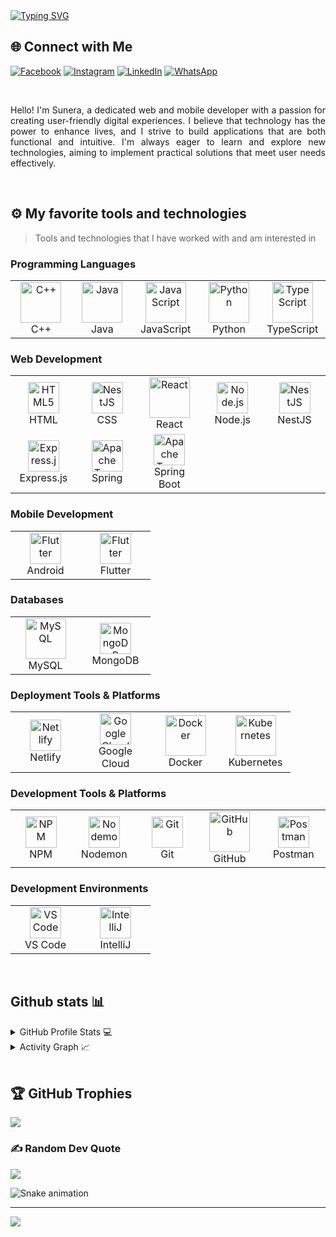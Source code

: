 <a href="https://git.io/typing-svg">
  <img src="https://readme-typing-svg.demolab.com?font=Fira+Code&weight=500&size=36&duration=6200&pause=1400&width=580&height=60&lines=Hey+there%2C+Sunera+here..." alt="Typing SVG" />
</a>


## 🌐 Connect with Me

[![Facebook](https://img.shields.io/badge/Facebook-%231877F2.svg?logo=Facebook&logoColor=white&style=for-the-badge)](https://facebook.com/sunera.sandaruwan) 
[![Instagram](https://img.shields.io/badge/Instagram-%23E4405F.svg?logo=Instagram&logoColor=white&style=for-the-badge)](https://instagram.com/sunerasandaruwan) 
[![LinkedIn](https://img.shields.io/badge/LinkedIn-%230077B5.svg?logo=linkedin&logoColor=white&style=for-the-badge)](https://linkedin.com/in/sunera-sandaruwan-28b93b295) 
[![WhatsApp](https://img.shields.io/badge/WhatsApp-%234FCE5B.svg?logo=WhatsApp&logoColor=white&style=for-the-badge)](https://wa.me/your_whatsapp_number)



<br />
<p align="justify">
Hello! I'm Sunera, a dedicated web and mobile developer with a passion for creating user-friendly digital experiences. I believe that technology has the power to enhance lives, and I strive to build applications that are both functional and intuitive. I'm always eager to learn and explore new technologies, aiming to implement practical solutions that meet user needs effectively.
</p>


<br/>

## ⚙️ My favorite tools and technologies

> Tools and technologies that I have worked with and am interested in

### Programming Languages
<table>
  <tr>
    <td align="center" width="96">
      <a href="https://www.cplusplus.com/">
        <img src="https://techstack-generator.vercel.app/cpp-icon.svg" alt="C++" width="65" height="65" />
      </a>
      <br>C++
    </td>
    <td align="center" width="96">
      <a href="https://www.java.com/">
        <img src="https://techstack-generator.vercel.app/java-icon.svg" alt="Java" width="65" height="65" />
      </a>
      <br>Java
    </td>
    <td align="center" width="96">
      <a href="https://www.javascript.com/">
        <img src="https://techstack-generator.vercel.app/js-icon.svg" alt="JavaScript" width="65" height="65" />
      </a>
      <br>JavaScript
    </td>
    <td align="center" width="96">
      <a href="https://www.python.org/">
        <img src="https://techstack-generator.vercel.app/python-icon.svg" alt="Python" width="65" height="65" />
      </a>
      <br>Python
    </td>
    <td align="center" width="96">
      <a href="https://www.typescriptlang.org/">
        <img src="https://techstack-generator.vercel.app/ts-icon.svg"" alt="TypeScript" width="65" height="65" />
      </a>
      <br>TypeScript
    </td>
  </tr>
</table>

### Web Development
<table>
  <tr>
    <td align="center" width="96">
      <a href="https://developer.mozilla.org/en-US/docs/Web/HTML">
         <img src="https://user-images.githubusercontent.com/25181517/192158954-f88b5814-d510-4564-b285-dff7d6400dad.png" alt="HTML5" width="50" height="50" />
      </a>
      <br>HTML
    </td>
    <td align="center" width="96">
      <a href="https://nestjs.com/">
        <img src="https://user-images.githubusercontent.com/25181517/183898674-75a4a1b1-f960-4ea9-abcb-637170a00a75.png" alt="NestJS" width="50" height="50" />
       </a>
      <br>CSS
    </td>
    <td align="center" width="96">
      <a href="https://reactjs.org/">
        <img src="https://techstack-generator.vercel.app/react-icon.svg" alt="React" width="65" height="65" />
      </a>
      <br>React
    </td>
    <td align="center" width="96">
      <a href="https://nodejs.org/">
        <img src="https://user-images.githubusercontent.com/25181517/183568594-85e280a7-0d7e-4d1a-9028-c8c2209e073c.png" alt="Node.js" width="50" height="50" />
    </a>
      <br>Node.js
    </td>
    <td align="center" width="96">
      <a href="https://nestjs.com/">
        <img src="https://github.com/marwin1991/profile-technology-icons/assets/136815194/519bfaf3-c242-431e-a269-876979f05574" alt="NestJS" width="50" height="50" />
       </a>
      <br>NestJS
    </td>
       <tr>
    <td align="center" width="96">
      <a href="https://expressjs.com/">
        <img src="https://user-images.githubusercontent.com/25181517/183859966-a3462d8d-1bc7-4880-b353-e2cbed900ed6.png" alt="Express.js" width="50" height="50" />
      </a>
      <br>Express.js
    </td>
      <td align="center" width="96">
      <a href="https://www.spring.io/">
      <img src="https://user-images.githubusercontent.com/25181517/117201470-f6d56780-adec-11eb-8f7c-e70e376cfd07.png" alt="Apache Tomcat" width="50" height="50" />
        </a>
        <br>Spring
    </td>
    <td align="center" width="96">
      <a href="https://www.spring.io/">
      <img src="https://user-images.githubusercontent.com/25181517/183891303-41f257f8-6b3d-487c-aa56-c497b880d0fb.png" alt="Apache Tomcat" width="50" height="50" />
        </a>
        <br>Spring Boot
    </td>
  </tr>
</table>

### Mobile Development
<table>
  <tr>
    <td align="center" width="96">
      <a href="https://flutter.dev/">
       <img src="https://user-images.githubusercontent.com/25181517/117269608-b7dcfb80-ae58-11eb-8e66-6cc8753553f0.png" alt="Flutter" width="50" height="50" />
    </a>
      <br>Android
    </td>    
    <td align="center" width="96">
      <a href="https://flutter.dev/">
       <img src="https://user-images.githubusercontent.com/25181517/186150365-da1eccce-6201-487c-8649-45e9e99435fd.png" alt="Flutter" width="50" height="50" />
    </a>
      <br>Flutter
    </td>
  </tr>
</table>

### Databases
<table>
  <tr>
    <td align="center" width="96">
      <a href="https://www.mysql.com/">
        <img src="https://techstack-generator.vercel.app/mysql-icon.svg" alt="MySQL" width="65" height="65" />
      </a>
      <br>MySQL
    </td>
    <td align="center" width="96">
      <a href="https://www.mongodb.com/">
        <img src="https://user-images.githubusercontent.com/25181517/182884177-d48a8579-2cd0-447a-b9a6-ffc7cb02560e.png" alt="MongoDB" width="50" height="50" />
      </a>
      <br>MongoDB
    </td>
  </tr>
</table>

### Deployment Tools & Platforms
<table>
  <tr>
    <td align="center" width="96">
      <a href="https://www.netlify.com/">
      <img src="https://img.icons8.com/?size=100&id=sBo1RJ3rjbje&format=png&color=000000" alt="Netlify" width="50" height="50" />
       </a>
      <br>Netlify
    </td>
    <td align="center" width="96">
      <a href="https://cloud.google.com/">
       <img src="https://user-images.githubusercontent.com/25181517/183911547-990692bc-8411-4878-99a0-43506cdb69cf.png" alt="Google Cloud" width="50" height="50" />
       </a>
      <br>Google Cloud
    </td>
    <td align="center" width="96">
      <a href="https://www.docker.com/">
        <img src="https://techstack-generator.vercel.app/docker-icon.svg" alt="Docker" width="65" height="65" />
      </a>
      <br>Docker
    </td>
    <td align="center" width="96">
      <a href="https://kubernetes.io/">
        <img src="https://techstack-generator.vercel.app/kubernetes-icon.svg" alt="Kubernetes" width="65" height="65" />
      </a>
      <br>Kubernetes
    </td>
  </tr>
</table>

### Development Tools & Platforms
<table>
  <tr>
    <td align="center" width="96">
      <a href="https://www.npmjs.com/">
             <img src="https://user-images.githubusercontent.com/25181517/121401671-49102800-c959-11eb-9f6f-74d49a5e1774.png" alt="NPM" width="50" height="50" />
       </a>
      <br>NPM
    </td>
    <td align="center" width="96">
      <a href="https://nodemon.io/">
         <img src="https://github.com/user-attachments/assets/11a42088-0074-4922-bb7a-acf7e3018134" alt="Nodemon" width="50" height="50" />
       </a>
      <br>Nodemon
    </td>
    <td align="center" width="96">
      <a href="https://git-scm.com/">
        <img src="https://user-images.githubusercontent.com/25181517/192108372-f71d70ac-7ae6-4c0d-8395-51d8870c2ef0.png" alt="Git" width="50" height="50" />
      </a>
      <br>Git
    </td>
    <td align="center" width="96">
      <a href="https://github.com/">
        <img src="https://techstack-generator.vercel.app/github-icon.svg" alt="GitHub" width="65" height="65" />
      </a>
      <br>GitHub
    </td>
    <td align="center" width="96">
      <a href="https://www.postman.com/">
        <img src="https://user-images.githubusercontent.com/25181517/192109061-e138ca71-337c-4019-8d42-4792fdaa7128.png" alt="Postman" width="50" height="50" />
      </a>
      <br>Postman
    </td>
  </tr>
</table>

### Development Environments
<table>
  <tr>
    <td align="center" width="96">
      <a href="https://code.visualstudio.com/">
        <img src="https://user-images.githubusercontent.com/25181517/192108891-d86b6220-e232-423a-bf5f-90903e6887c3.png" alt="VS Code" width="50" height="50" />
      </a>
      <br>VS Code
    </td>
    <td align="center" width="96">
      <a href="https://www.jetbrains.com/idea/">
        <img src="https://user-images.githubusercontent.com/25181517/192108890-200809d1-439c-4e23-90d3-b090cf9a4eea.png" alt="IntelliJ" width="50" height="50" />
      </a>
      <br>IntelliJ
    </td>
  </tr>
</table>

<br />

## Github stats 📊

<details>
  <summary>GitHub Profile Stats 💻</summary>
  <br/>
    <a href="https://github.com/sunera25/github-readme-stats"><img alt="Sunera's Github Stats" src="https://github-readme-stats.vercel.app/api/?username=sunera25&show_icons=true&count_private=true&theme=default&hide_border=true&bg_color=fff&title_color=00E676&icon_color=00E676" height="192px"/></a>
<a href="https://github.com/sunera25/github-readme-stats"><img alt="Sunera's Github Stats" src="https://github-readme-stats.vercel.app/api/top-langs/?username=sunera25&layout=compact&langs_count=8" height="192px"/></a>  <br/>
</details>

<details>
  <summary>Activity Graph 📈</summary>
  <br/>

[![Ashutosh's github activity graph](https://github-readme-activity-graph.vercel.app/graph?username=sunera25&bg_color=ffffff&color=000000&line=04e61b&point=403d3d&area=true&hide_border=true)](https://github.com/ashutosh00710/github-readme-activity-graph)

</details>

<!--
<details>
  <summary>WakaTime Stats ⏳</summary>
  <br/>
  <a href="https://wakatime.com/sunera25">
    <img src="https://wakatime.com/badge/user/sunera25.svg" alt="Total time coded" />
  </a>
  <a href="https://wakatime.com/sunera25">
    <img src="https://wakatime.com/badge/user/sunera25.svg?style=flat-square&color=blue&label=Time%20Coded" />
  </a>
</details>
-->

<br />

## 🏆 GitHub Trophies

![](https://github-profile-trophy.vercel.app/?username=Sunera25&theme=radical&no-frame=false&no-bg=false&margin-w=4)

### ✍️ Random Dev Quote

![](https://quotes-github-readme.vercel.app/api?type=horizontal&theme=radical)

<img src="https://raw.githubusercontent.com/Sunera25/Sunera25/output/snake.svg" alt="Snake animation" />

---
[![](https://visitcount.itsvg.in/api?id=Sunera25&icon=0&color=0)](https://visitcount.itsvg.in)
